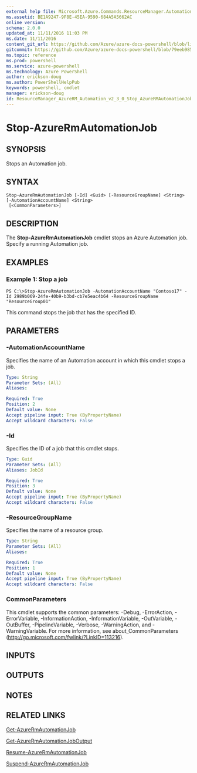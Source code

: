```yaml
---
external help file: Microsoft.Azure.Commands.ResourceManager.Automation.dll-Help.xml
ms.assetid: BE1A9247-9F8E-45EA-9590-684A5A5662AC
online version: 
schema: 2.0.0
updated_at: 11/11/2016 11:03 PM
ms.date: 11/11/2016
content_git_url: https://github.com/Azure/azure-docs-powershell/blob/live/azureps-cmdlets-docs/ResourceManager/AzureRM.Automation/v2.3.0/Stop-AzureRMAutomationJob.md
gitcommit: https://github.com/Azure/azure-docs-powershell/blob/79eeb985ea480979357fb4695832a0c3d29a48bf/azureps-cmdlets-docs/ResourceManager/AzureRM.Automation/v2.3.0/Stop-AzureRMAutomationJob.md
ms.topic: reference
ms.prod: powershell
ms.service: azure-powershell
ms.technology: Azure PowerShell
author: erickson-doug
ms.author: PowerShellHelpPub
keywords: powershell, cmdlet
manager: erickson-doug
id: ResourceManager_AzureRM_Automation_v2_3_0_Stop_AzureRMAutomationJob_md
---
```


# Stop-AzureRmAutomationJob

## SYNOPSIS
Stops an Automation job.

## SYNTAX

```
Stop-AzureRmAutomationJob [-Id] <Guid> [-ResourceGroupName] <String> [-AutomationAccountName] <String>
 [<CommonParameters>]
```

## DESCRIPTION
The **Stop-AzureRmAutomationJob** cmdlet stops an Azure Automation job.
Specify a running Automation job.

## EXAMPLES

### Example 1: Stop a job
```
PS C:\>Stop-AzureRmAutomationJob -AutomationAccountName "Contoso17" -Id 2989b069-24fe-40b9-b3bd-cb7e5eac4b64 -ResourceGroupName "ResourceGroup01"
```

This command stops the job that has the specified ID.

## PARAMETERS

### -AutomationAccountName
Specifies the name of an Automation account in which this cmdlet stops a job.

```yaml
Type: String
Parameter Sets: (All)
Aliases: 

Required: True
Position: 2
Default value: None
Accept pipeline input: True (ByPropertyName)
Accept wildcard characters: False
```

### -Id
Specifies the ID of a job that this cmdlet stops.

```yaml
Type: Guid
Parameter Sets: (All)
Aliases: JobId

Required: True
Position: 3
Default value: None
Accept pipeline input: True (ByPropertyName)
Accept wildcard characters: False
```

### -ResourceGroupName
Specifies the name of a resource group.

```yaml
Type: String
Parameter Sets: (All)
Aliases: 

Required: True
Position: 1
Default value: None
Accept pipeline input: True (ByPropertyName)
Accept wildcard characters: False
```

### CommonParameters
This cmdlet supports the common parameters: -Debug, -ErrorAction, -ErrorVariable, -InformationAction, -InformationVariable, -OutVariable, -OutBuffer, -PipelineVariable, -Verbose, -WarningAction, and -WarningVariable. For more information, see about_CommonParameters (http://go.microsoft.com/fwlink/?LinkID=113216).

## INPUTS

## OUTPUTS

## NOTES

## RELATED LINKS

[Get-AzureRmAutomationJob](xref:ResourceManager/AzureRM.Automation/v2.3.0/Get-AzureRMAutomationJob.md)

[Get-AzureRmAutomationJobOutput](xref:ResourceManager/AzureRM.Automation/v2.3.0/Get-AzureRMAutomationJobOutput.md)

[Resume-AzureRmAutomationJob](xref:ResourceManager/AzureRM.Automation/v2.3.0/Resume-AzureRMAutomationJob.md)

[Suspend-AzureRmAutomationJob](xref:ResourceManager/AzureRM.Automation/v2.3.0/Suspend-AzureRMAutomationJob.md)


